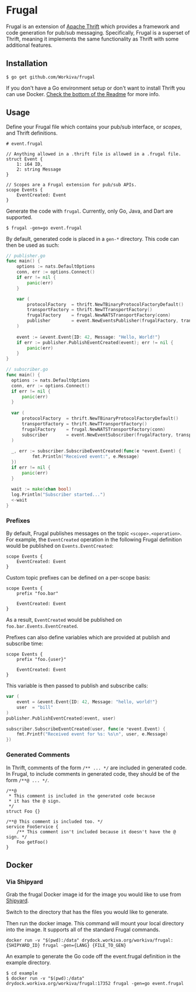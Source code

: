 # Frugal

Frugal is an extension of [Apache Thrift](https://thrift.apache.org/) which provides a framework and code generation for pub/sub messaging. Specifically, Frugal is a superset of Thrift, meaning it implements the same functionality as Thrift with some additional features.

## Installation

```
$ go get github.com/Workiva/frugal
```

If you don't have a Go environment setup or don't want to install Thrift you can
use Docker. [Check the bottom of the Readme](#docker) for more info.

## Usage

Define your Frugal file which contains your pub/sub interface, or *scopes*, and Thrift definitions.

```thrift
# event.frugal

// Anything allowed in a .thrift file is allowed in a .frugal file.
struct Event {
    1: i64 ID,
    2: string Message
}

// Scopes are a Frugal extension for pub/sub APIs.
scope Events {
    EventCreated: Event
}
```

Generate the code with `frugal`. Currently, only Go, Java, and Dart are supported.

```
$ frugal -gen=go event.frugal
```

By default, generated code is placed in a `gen-*` directory. This code can then be used as such:

```go
// publisher.go
func main() {
    options := nats.DefaultOptions
    conn, err := options.Connect()
    if err != nil {
        panic(err)
    }

    var (
        protocolFactory  = thrift.NewTBinaryProtocolFactoryDefault()
        transportFactory = thrift.NewTTransportFactory()
        frugalFactory    = frugal.NewNATSTransportFactory(conn)
        publisher        = event.NewEventsPublisher(frugalFactory, transportFactory, protocolFactory)
    )
    
    event := &event.Event{ID: 42, Message: "Hello, World!"}
    if err := publisher.PublishEventCreated(event); err != nil {
        panic(err)
    }
}
```

```go
// subscriber.go
func main() {
  options := nats.DefaultOptions
  conn, err := options.Connect()
  if err != nil {
      panic(err)
  }
  
  var (
      protocolFactory  = thrift.NewTBinaryProtocolFactoryDefault()
      transportFactory = thrift.NewTTransportFactory()
      frugalFactory    = frugal.NewNATSTransportFactory(conn)
      subscriber       = event.NewEventSubscriber(frugalFactory, transportFactory, protocolFactory)
  )
  
  _, err := subscriber.SubscribeEventCreated(func(e *event.Event) {
          fmt.Println("Received event:", e.Message)
  })
  if err != nil {
      panic(err)
  }
  
  wait := make(chan bool)
  log.Println("Subscriber started...")
  <-wait
}
```

### Prefixes

By default, Frugal publishes messages on the topic `<scope>.<operation>`. For example, the `EventCreated` operation in the following Frugal definition would be published on `Events.EventCreated`:

```thrift
scope Events {
    EventCreated: Event
}
```

Custom topic prefixes can be defined on a per-scope basis:

```thrift
scope Events {
    prefix "foo.bar"
    
    EventCreated: Event
}
```

As a result, `EventCreated` would be published on `foo.bar.Events.EventCreated`.

Prefixes can also define variables which are provided at publish and subscribe time:

```thrift
scope Events {
    prefix "foo.{user}"
    
    EventCreated: Event
}
```

This variable is then passed to publish and subscribe calls:

```go
var (
    event = &event.Event{ID: 42, Message: "hello, world!"}
    user  = "bill"
)
publisher.PublishEventCreated(event, user)

subscriber.SubscribeEventCreated(user, func(e *event.Event) {
    fmt.Printf("Received event for %s: %s\n", user, e.Message)
})
```

### Generated Comments

In Thrift, comments of the form `/** ... */` are included in generated code. In Frugal, to include comments in generated code, they should be of the form `/**@ ... */`.

```thrift
/**@
 * This comment is included in the generated code because
 * it has the @ sign.
 */
struct Foo {}

/**@ This comment is included too. */
service FooService {
    /** This comment isn't included because it doesn't have the @ sign. */
    Foo getFoo()
}
```

## Docker

### Via Shipyard

Grab the frugal Docker image id for the image you would like to use from [Shipyard](https://shipyard.workiva.org/repo/Workiva/frugal).

Switch to the directory that has the files you would like to generate.

Then run the docker image. This command will mount your local directory into the
image. It supports all of the standard Frugal commands.

```
docker run -v "$(pwd):/data" drydock.workiva.org/workiva/frugal:{SHIPYARD_ID} frugal -gen={LANG} {FILE_TO_GEN}
```

An example to generate the Go code off the event.frugal definition in the example directory.

```
$ cd example
$ docker run -v "$(pwd):/data" drydock.workiva.org/workiva/frugal:17352 frugal -gen=go event.frugal
```
